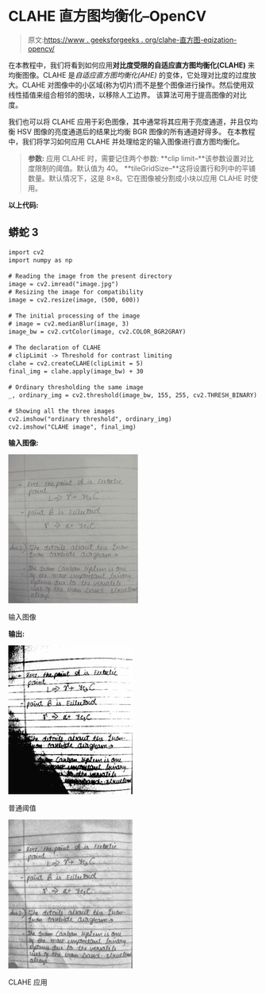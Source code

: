 # CLAHE 直方图均衡化–OpenCV

> 原文:[https://www . geeksforgeeks . org/clahe-直方图-eqization-opencv/](https://www.geeksforgeeks.org/clahe-histogram-eqalization-opencv/)

在本教程中，我们将看到如何应用**对比度受限的自适应直方图均衡化(CLAHE)** 来均衡图像。CLAHE 是*自适应直方图均衡化(AHE)* 的变体，它处理对比度的过度放大。CLAHE 对图像中的小区域(称为切片)而不是整个图像进行操作。然后使用双线性插值来组合相邻的图块，以移除人工边界。
该算法可用于提高图像的对比度。

我们也可以将 CLAHE 应用于彩色图像，其中通常将其应用于亮度通道，并且仅均衡 HSV 图像的亮度通道后的结果比均衡 BGR 图像的所有通道好得多。
在本教程中，我们将学习如何应用 CLAHE 并处理给定的输入图像进行直方图均衡化。

> **参数:**
> 应用 CLAHE 时，需要记住两个参数:
> **clip limit–**该参数设置对比度限制的阈值。默认值为 40。
> **tileGridSize–**这将设置行和列中的平铺数量。默认情况下，这是 8×8。它在图像被分割成小块以应用 CLAHE 时使用。

**以上代码:**

## 蟒蛇 3

```
import cv2
import numpy as np

# Reading the image from the present directory
image = cv2.imread("image.jpg")
# Resizing the image for compatibility
image = cv2.resize(image, (500, 600))

# The initial processing of the image
# image = cv2.medianBlur(image, 3)
image_bw = cv2.cvtColor(image, cv2.COLOR_BGR2GRAY)

# The declaration of CLAHE
# clipLimit -> Threshold for contrast limiting
clahe = cv2.createCLAHE(clipLimit = 5)
final_img = clahe.apply(image_bw) + 30

# Ordinary thresholding the same image
_, ordinary_img = cv2.threshold(image_bw, 155, 255, cv2.THRESH_BINARY)

# Showing all the three images
cv2.imshow("ordinary threshold", ordinary_img)
cv2.imshow("CLAHE image", final_img)
```

**输入图像:**

![](img/75dbbe1e43865b8318e567de5c83da59.png)

输入图像

**输出:**

![](img/d5dea7915f23db7ec5a38291cb29eca7.png)

普通阈值

![](img/4f81f5751e0930a00295b86f8d507196.png)

CLAHE 应用
